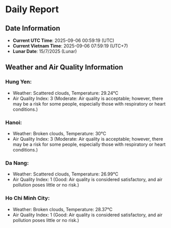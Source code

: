 # Daily Report
## Date Information
- **Current UTC Time**: 2025-09-06 00:59:19 (UTC)
- **Current Vietnam Time**: 2025-09-06 07:59:19 (UTC+7)
- **Lunar Date**: 15/7/2025 (Lunar)

## Weather and Air Quality Information

### Hung Yen:
- Weather: Scattered clouds, Temperature: 29.24°C
- Air Quality Index: 3 (Moderate: Air quality is acceptable; however, there may be a risk for some people, especially those with respiratory or heart conditions.)

### Hanoi:
- Weather: Broken clouds, Temperature: 30°C
- Air Quality Index: 3 (Moderate: Air quality is acceptable; however, there may be a risk for some people, especially those with respiratory or heart conditions.)

### Da Nang:
- Weather: Scattered clouds, Temperature: 26.99°C
- Air Quality Index: 1 (Good: Air quality is considered satisfactory, and air pollution poses little or no risk.)

### Ho Chi Minh City:
- Weather: Broken clouds, Temperature: 28.37°C
- Air Quality Index: 1 (Good: Air quality is considered satisfactory, and air pollution poses little or no risk.)

